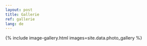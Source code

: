 ```yaml
---
layout: post
title: Gallerie
ref: gallerie
lang: de
---
```


{% include image-gallery.html images=site.data.photo_gallery %}
